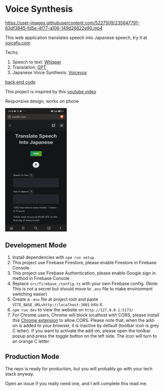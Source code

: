 # Voice Synthesis

https://user-images.githubusercontent.com/5227509/235647791-63df3845-fd5e-4f77-a106-149d26622e90.mp4

This web application translates speech into Japanese speech, try it at [voicefu.com](https://voicefu.com/)

Techs:

1. Speech to text: [Whisper](https://platform.openai.com/docs/guides/speech-to-text)
2. Translation: [GPT](https://platform.openai.com/docs/guides/chat)
3. Japanese Voice Synthesis: [Voicevox](https://github.com/VOICEVOX/voicevox_engine)

[back end code](https://github.com/tylim88/Voicefu-back-end)

This project is inspired by this [youtube video](https://www.youtube.com/watch?v=UY7sRB60wZ4)

Responsive design, works on phone

<img src="./phone.jpg" width="200" height="400" />

## Development Mode

1. Install dependencies with `npm run setup`
2. This project use Firebase Firestore, please enable Firestore in Firebase Console
3. This project use Firebase Authentication, please enable Google sign in method in Firebase Console
4. Replace `src/firebase_/config.ts` with your own Firebase config. (Note: This is not a secret but should move to `.env` file to make environment switching easier)
5. Create a `.env` file at project root and paste `VITE_BASE_URL=http://localhost:3001` into it.
6. `npm run dev` to view the website on `http://127.0.0.1:5173/`
7. For Chrome users, Chrome will block localhost with CORS, please install this [Chrome extension](https://chrome.google.com/webstore/detail/allow-cors-access-control/lhobafahddgcelffkeicbaginigeejlf) to allow CORS. Please note that, when the add-on is added to your browser, it is inactive by default (toolbar icon is grey C letter). If you want to activate the add-on, please open the toolbar popup and press the toggle button on the left side. The icon will turn to an orange C letter.

## Production Mode

The repo is ready for production, but you will probably go with your tech stack anyway.

Open an issue if you really need one, and I will complete this read me.
